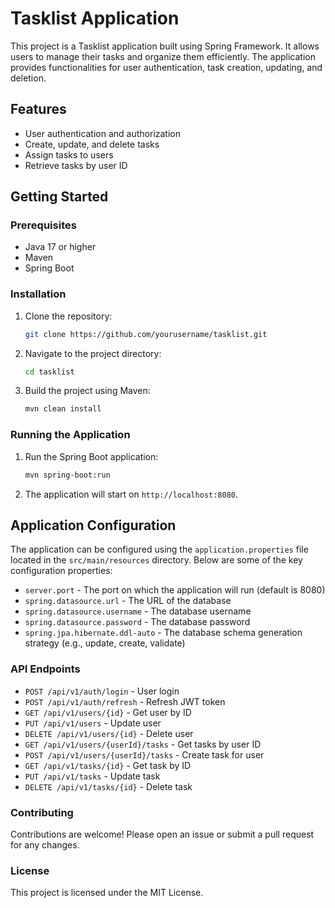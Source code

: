 # Tasklist Application

This project is a Tasklist application built using Spring Framework. It allows users to manage their tasks and organize them efficiently. The application provides functionalities for user authentication, task creation, updating, and deletion.

## Features

- User authentication and authorization
- Create, update, and delete tasks
- Assign tasks to users
- Retrieve tasks by user ID

## Getting Started

### Prerequisites

- Java 17 or higher
- Maven
- Spring Boot

### Installation

1. Clone the repository:
    ```sh
    git clone https://github.com/yourusername/tasklist.git
    ```
2. Navigate to the project directory:
    ```sh
    cd tasklist
    ```
3. Build the project using Maven:
    ```sh
    mvn clean install
    ```

### Running the Application

1. Run the Spring Boot application:
    ```sh
    mvn spring-boot:run
    ```
2. The application will start on `http://localhost:8080`.

## Application Configuration

The application can be configured using the `application.properties` file located in the `src/main/resources` directory. Below are some of the key configuration properties:

- `server.port` - The port on which the application will run (default is 8080)
- `spring.datasource.url` - The URL of the database
- `spring.datasource.username` - The database username
- `spring.datasource.password` - The database password
- `spring.jpa.hibernate.ddl-auto` - The database schema generation strategy (e.g., update, create, validate)

### API Endpoints

- `POST /api/v1/auth/login` - User login
- `POST /api/v1/auth/refresh` - Refresh JWT token
- `GET /api/v1/users/{id}` - Get user by ID
- `PUT /api/v1/users` - Update user
- `DELETE /api/v1/users/{id}` - Delete user
- `GET /api/v1/users/{userId}/tasks` - Get tasks by user ID
- `POST /api/v1/users/{userId}/tasks` - Create task for user
- `GET /api/v1/tasks/{id}` - Get task by ID
- `PUT /api/v1/tasks` - Update task
- `DELETE /api/v1/tasks/{id}` - Delete task

### Contributing

Contributions are welcome! Please open an issue or submit a pull request for any changes.

### License

This project is licensed under the MIT License.
